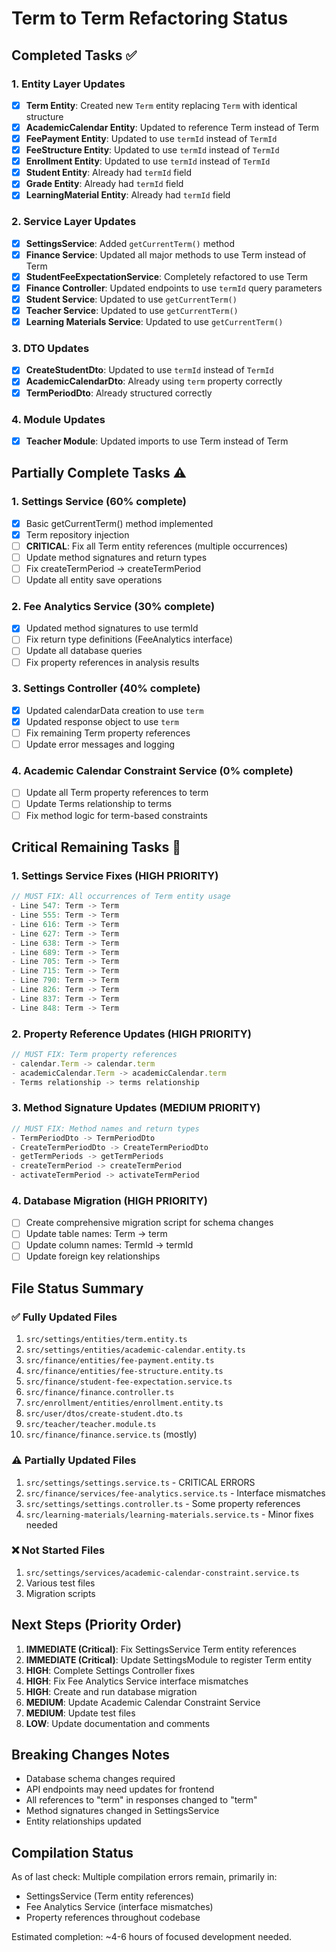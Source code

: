 # Term to Term Refactoring Status

## Completed Tasks ✅

### 1. Entity Layer Updates
- [x] **Term Entity**: Created new `Term` entity replacing `Term` with identical structure
- [x] **AcademicCalendar Entity**: Updated to reference Term instead of Term
- [x] **FeePayment Entity**: Updated to use `termId` instead of `TermId`
- [x] **FeeStructure Entity**: Updated to use `termId` instead of `TermId`
- [x] **Enrollment Entity**: Updated to use `termId` instead of `TermId`
- [x] **Student Entity**: Already had `termId` field
- [x] **Grade Entity**: Already had `termId` field
- [x] **LearningMaterial Entity**: Already had `termId` field

### 2. Service Layer Updates
- [x] **SettingsService**: Added `getCurrentTerm()` method
- [x] **Finance Service**: Updated all major methods to use Term instead of Term
- [x] **StudentFeeExpectationService**: Completely refactored to use Term
- [x] **Finance Controller**: Updated endpoints to use `termId` query parameters
- [x] **Student Service**: Updated to use `getCurrentTerm()`
- [x] **Teacher Service**: Updated to use `getCurrentTerm()`
- [x] **Learning Materials Service**: Updated to use `getCurrentTerm()`

### 3. DTO Updates
- [x] **CreateStudentDto**: Updated to use `termId` instead of `TermId`
- [x] **AcademicCalendarDto**: Already using `term` property correctly
- [x] **TermPeriodDto**: Already structured correctly

### 4. Module Updates
- [x] **Teacher Module**: Updated imports to use Term instead of Term

## Partially Complete Tasks ⚠️

### 1. Settings Service (60% complete)
- [x] Basic getCurrentTerm() method implemented
- [x] Term repository injection
- [ ] **CRITICAL**: Fix all Term entity references (multiple occurrences)
- [ ] Update method signatures and return types
- [ ] Fix createTermPeriod -> createTermPeriod
- [ ] Update all entity save operations

### 2. Fee Analytics Service (30% complete)
- [x] Updated method signatures to use termId
- [ ] Fix return type definitions (FeeAnalytics interface)
- [ ] Update all database queries
- [ ] Fix property references in analysis results

### 3. Settings Controller (40% complete)
- [x] Updated calendarData creation to use `term`
- [x] Updated response object to use `term`
- [ ] Fix remaining Term property references
- [ ] Update error messages and logging

### 4. Academic Calendar Constraint Service (0% complete)
- [ ] Update all Term property references to term
- [ ] Update Terms relationship to terms
- [ ] Fix method logic for term-based constraints

## Critical Remaining Tasks 🚨

### 1. Settings Service Fixes (HIGH PRIORITY)
```typescript
// MUST FIX: All occurrences of Term entity usage
- Line 547: Term -> Term
- Line 555: Term -> Term  
- Line 616: Term -> Term
- Line 627: Term -> Term
- Line 638: Term -> Term
- Line 689: Term -> Term
- Line 705: Term -> Term
- Line 715: Term -> Term
- Line 790: Term -> Term
- Line 826: Term -> Term
- Line 837: Term -> Term
- Line 848: Term -> Term
```

### 2. Property Reference Updates (HIGH PRIORITY)
```typescript
// MUST FIX: Term property references
- calendar.Term -> calendar.term
- academicCalendar.Term -> academicCalendar.term
- Terms relationship -> terms relationship
```

### 3. Method Signature Updates (MEDIUM PRIORITY)
```typescript
// MUST FIX: Method names and return types
- TermPeriodDto -> TermPeriodDto
- CreateTermPeriodDto -> CreateTermPeriodDto
- getTermPeriods -> getTermPeriods
- createTermPeriod -> createTermPeriod
- activateTermPeriod -> activateTermPeriod
```

### 4. Database Migration (HIGH PRIORITY)
- [ ] Create comprehensive migration script for schema changes
- [ ] Update table names: Term -> term
- [ ] Update column names: TermId -> termId
- [ ] Update foreign key relationships

## File Status Summary

### ✅ Fully Updated Files
1. `src/settings/entities/term.entity.ts`
2. `src/settings/entities/academic-calendar.entity.ts`
3. `src/finance/entities/fee-payment.entity.ts`
4. `src/finance/entities/fee-structure.entity.ts`
5. `src/finance/student-fee-expectation.service.ts`
6. `src/finance/finance.controller.ts`
7. `src/enrollment/entities/enrollment.entity.ts`
8. `src/user/dtos/create-student.dto.ts`
9. `src/teacher/teacher.module.ts`
10. `src/finance/finance.service.ts` (mostly)

### ⚠️ Partially Updated Files  
1. `src/settings/settings.service.ts` - CRITICAL ERRORS
2. `src/finance/services/fee-analytics.service.ts` - Interface mismatches
3. `src/settings/settings.controller.ts` - Some property references
4. `src/learning-materials/learning-materials.service.ts` - Minor fixes needed

### ❌ Not Started Files
1. `src/settings/services/academic-calendar-constraint.service.ts`
2. Various test files
3. Migration scripts

## Next Steps (Priority Order)

1. **IMMEDIATE (Critical)**: Fix SettingsService Term entity references
2. **IMMEDIATE (Critical)**: Update SettingsModule to register Term entity
3. **HIGH**: Complete Settings Controller fixes
4. **HIGH**: Fix Fee Analytics Service interface mismatches
5. **HIGH**: Create and run database migration
6. **MEDIUM**: Update Academic Calendar Constraint Service
7. **MEDIUM**: Update test files
8. **LOW**: Update documentation and comments

## Breaking Changes Notes

- Database schema changes required
- API endpoints may need updates for frontend
- All references to "term" in responses changed to "term"
- Method signatures changed in SettingsService
- Entity relationships updated

## Compilation Status

As of last check: Multiple compilation errors remain, primarily in:
- SettingsService (Term entity references)
- Fee Analytics Service (interface mismatches)
- Property references throughout codebase

Estimated completion: ~4-6 hours of focused development needed.
